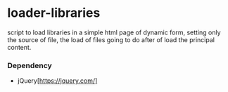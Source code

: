 # loader-libraries
script to load libraries in a simple html page of dynamic form, setting only the source of file, the load of files going to do after of load the principal content.

### Dependency
- jQuery[https://jquery.com/]
